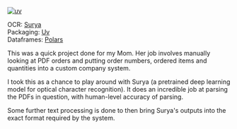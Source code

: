 [![uv](https://img.shields.io/endpoint?url=https://raw.githubusercontent.com/astral-sh/uv/main/assets/badge/v0.json)](https://github.com/astral-sh/uv)

OCR: [Surya](https://github.com/VikParuchuri/surya)\
Packaging: [Uv](https://github.com/astral-sh/uv)\
Dataframes: [Polars](https://github.com/pola-rs/polars)

This was a quick project done for my Mom. Her job involves manually looking at PDF orders and putting order numbers, ordered items and quantities into a custom company system.

I took this as a chance to play around with Surya (a pretrained deep learning model for optical character recognition).
It does an incredible job at parsing the PDFs in question, with human-level accuracy of parsing.

Some further text processing is done to then bring Surya's outputs into the exact format required by the system.